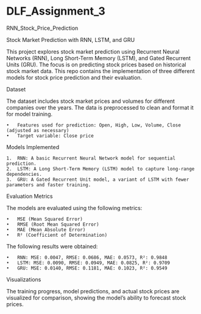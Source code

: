 # DLF_Assignment_3
RNN_Stock_Price_Prediction

Stock Market Prediction with RNN, LSTM, and GRU

This project explores stock market prediction using Recurrent Neural Networks (RNN), Long Short-Term Memory (LSTM), and Gated Recurrent Units (GRU). The focus is on predicting stock prices based on historical stock market data. This repo contains the implementation of three different models for stock price prediction and their evaluation.

Dataset

The dataset includes stock market prices and volumes for different companies over the years. The data is preprocessed to clean and format it for model training.

	•	Features used for prediction: Open, High, Low, Volume, Close (adjusted as necessary)
	•	Target variable: Close price


Models Implemented

	1.	RNN: A basic Recurrent Neural Network model for sequential prediction.
	2.	LSTM: A Long Short-Term Memory (LSTM) model to capture long-range dependencies.
	3.	GRU: A Gated Recurrent Unit model, a variant of LSTM with fewer parameters and faster training.

Evaluation Metrics

The models are evaluated using the following metrics:

	•	MSE (Mean Squared Error)
	•	RMSE (Root Mean Squared Error)
	•	MAE (Mean Absolute Error)
	•	R² (Coefficient of Determination)

The following results were obtained:

	•	RNN: MSE: 0.0047, RMSE: 0.0686, MAE: 0.0573, R²: 0.9848
	•	LSTM: MSE: 0.0090, RMSE: 0.0949, MAE: 0.0825, R²: 0.9709
	•	GRU: MSE: 0.0140, RMSE: 0.1181, MAE: 0.1023, R²: 0.9549

Visualizations

The training progress, model predictions, and actual stock prices are visualized for comparison, showing the model’s ability to forecast stock prices.
